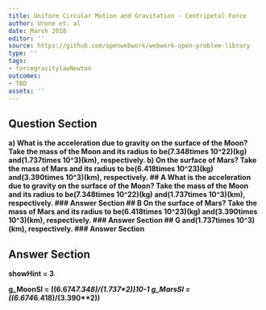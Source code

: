 ```yaml
---
title: Uniform Circular Motion and Gravitation - Centripetal Force
author: Urone et. al
date: March 2018
editor: ''
source: https://github.com/openwebwork/webwork-open-problem-library
type: ''
tags:
- forcegravitylawNewton
outcomes:
- TBD
assets: ''
---
```


## Question Section 

<b>
a) What is the acceleration due to gravity on the surface of the Moon? Take the mass of the Moon and its radius to be(7.348times 10^22)(kg) and(1.737times 10^3)(km), respectively.
b) On the surface of Mars? Take the mass of Mars and its radius to be(6.418times 10^23)(kg) and(3.390times 10^3)(km), respectively.
## A
What is the acceleration due to gravity on the surface of the Moon? Take the mass of the Moon and its radius to be(7.348times 10^22)(kg) and(1.737times 10^3)(km), respectively.
### Answer Section
## B
On the surface of Mars? Take the mass of Mars and its radius to be(6.418times 10^23)(kg) and(3.390times 10^3)(km), respectively.
### Answer Section
## G
and(1.737times 10^3)(km), respectively.
### Answer Section


## Answer Section

showHint = 3

g_MoonSI = ((6.674*7.348)/(1.737**2))*10**-1
g_MarsSI = ((6.674*6.418)/(3.390**2))